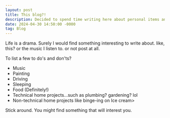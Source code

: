 ```yaml
---
layout: post
title: This blog?!
description: Decided to spend time writing here about personal items and fun projects I work on OR NOT at home.
date: 2024-04-30 14:50:00 -0000
tag: Blog
---
```


Life is a drama. Surely I would find something interesting to write about. like, this? or the music I listen to. or not post at all.

To list a few to do's and don'ts?


* Music
* Painting
* Driving
* Sleeping
* Food (Definitely!)
* Technical home projects...such as plumbing? gardening? lol
* Non-technical home projects like binge-ing on Ice cream>

Stick around. You might find something that will interest you.